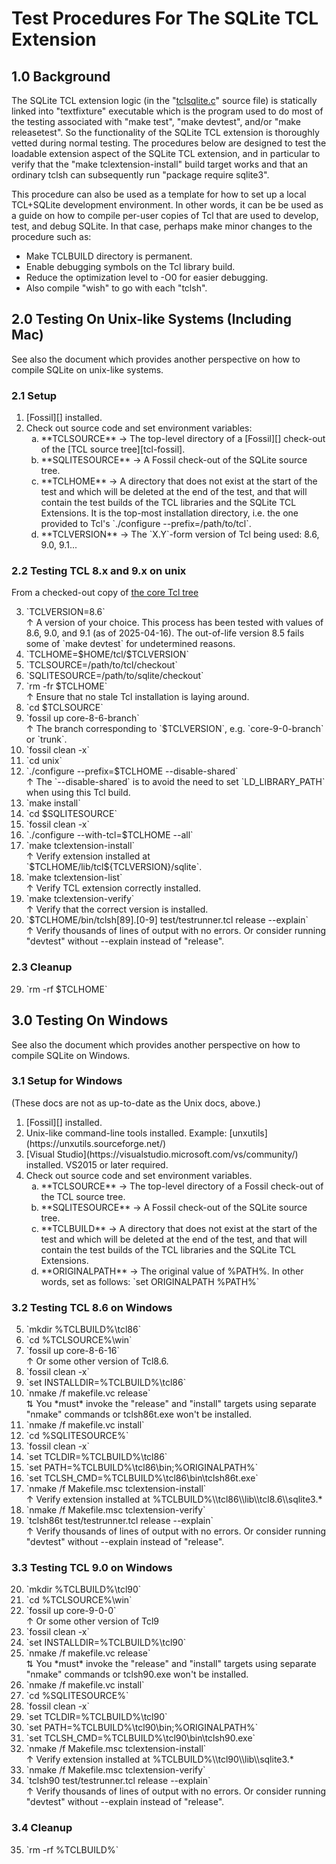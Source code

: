 # Test Procedures For The SQLite TCL Extension

## 1.0 Background

The SQLite TCL extension logic (in the 
"[tclsqlite.c](/file/src/tclsqlite.c)" source
file) is statically linked into "textfixture" executable
which is the program used to do most of the testing
associated with "make test", "make devtest", and/or
"make releasetest".  So the functionality of the SQLite
TCL extension is thoroughly vetted during normal testing.  The
procedures below are designed to test the loadable extension
aspect of the SQLite TCL extension, and in particular to verify
that the "make tclextension-install" build target works and that
an ordinary tclsh can subsequently run "package require sqlite3".

This procedure can also be used as a template for how to set up
a local TCL+SQLite development environment.  In other words, it
can be be used as a guide on how to compile per-user copies of 
Tcl that are used to develop, test, and debug SQLite.  In that
case, perhaps make minor changes to the procedure such as:

  *  Make TCLBUILD directory is permanent.
  *  Enable debugging symbols on the Tcl library build.
  *  Reduce the optimization level to -O0 for easier debugging.
  *  Also compile "wish" to go with each "tclsh".


<a id="unix"></a>
## 2.0 Testing On Unix-like Systems (Including Mac)

See also the [](./compile-for-unix.md) document which provides another
perspective on how to compile SQLite on unix-like systems.

###  2.1 Setup

<ol type="1">
<li value="1">
    [Fossil][] installed.
<li> Check out source code and set environment variables:
   <ol type="a">
   <li> **TCLSOURCE** &rarr;
    The top-level directory of a [Fossil][] check-out of the
    [TCL source tree][tcl-fossil].
   <li> **SQLITESOURCE** &rarr;
    A Fossil check-out of the SQLite source tree.
   <li> **TCLHOME** &rarr;
    A directory that does not exist at the start of the test and which
    will be deleted at the end of the test, and that will contain the
    test builds of the TCL libraries and the SQLite TCL Extensions.
    It is the top-most installation directory, i.e. the one provided
    to Tcl's `./configure --prefix=/path/to/tcl`.
   <li> **TCLVERSION** &rarr;
    The `X.Y`-form version of Tcl being used: 8.6, 9.0, 9.1...
   </ol>
</ol>

### 2.2 Testing TCL 8.x and 9.x on unix

From a checked-out copy of [the core Tcl tree][tcl-fossil]

<ol type="1">
<li value="3">`TCLVERSION=8.6` <br>
      &uarr; A version of your choice. This process has been tested with
      values of 8.6, 9.0, and 9.1 (as of 2025-04-16). The out-of-life
      version 8.5 fails some of `make devtest` for undetermined reasons.
<li>`TCLHOME=$HOME/tcl/$TCLVERSION`
<li>`TCLSOURCE=/path/to/tcl/checkout`
<li>`SQLITESOURCE=/path/to/sqlite/checkout`
<li>`rm -fr $TCLHOME` <br>
      &uarr; Ensure that no stale Tcl installation is laying around.
<li> `cd $TCLSOURCE`
<li>  `fossil up core-8-6-branch` <br>
      &uarr; The branch corresponding to `$TCLVERSION`, e.g.
      `core-9-0-branch` or `trunk`.
<li>  `fossil clean -x`
<li>  `cd unix`
<li>  `./configure --prefix=$TCLHOME --disable-shared` <br>
      &uarr; The `--disable-shared` is to avoid the need to set `LD_LIBRARY_PATH`
      when using this Tcl build.
<li>  `make install`
<li> `cd $SQLITESOURCE`
<li> `fossil clean -x`
<li> `./configure --with-tcl=$TCLHOME --all`
<li> `make tclextension-install` <br>
     &uarr; Verify extension installed at
     `$TCLHOME/lib/tcl${TCLVERSION}/sqlite<SQLITE_VERSION>`.
<li> `make tclextension-list` <br>
     &uarr; Verify TCL extension correctly installed.
<li> `make tclextension-verify` <br>
     &uarr; Verify that the correct version is installed.
<li> `$TCLHOME/bin/tclsh[89].[0-9] test/testrunner.tcl release --explain` <br>
     &uarr; Verify thousands of lines of output with no errors. Or
     consider running "devtest" without --explain instead of "release".
</ol>

### 2.3 Cleanup

<ol type="1">
<li value="29"> `rm -rf $TCLHOME`
</ol>

<a id="windows"></a>
## 3.0 Testing On Windows

See also the [](./compile-for-windows.md) document which provides another
perspective on how to compile SQLite on Windows.

###  3.1 Setup for Windows

(These docs are not as up-to-date as the Unix docs, above.)

<ol type="1">
<li value="1">
    [Fossil][] installed.
<li>
    Unix-like command-line tools installed.  Example:
    [unxutils](https://unxutils.sourceforge.net/)
<li> [Visual Studio](https://visualstudio.microsoft.com/vs/community/)
     installed.  VS2015 or later required.
<li> Check out source code and set environment variables.
   <ol type="a">
   <li> **TCLSOURCE** &rarr;
    The top-level directory of a Fossil check-out of the TCL source tree.
   <li> **SQLITESOURCE** &rarr;
    A Fossil check-out of the SQLite source tree.
   <li> **TCLBUILD** &rarr;
    A directory that does not exist at the start of the test and which
    will be deleted at the end of the test, and that will contain the
    test builds of the TCL libraries and the SQLite TCL Extensions.
    <li> **ORIGINALPATH** &rarr;
    The original value of %PATH%.  In other words, set as follows:
    `set ORIGINALPATH %PATH%`
   </ol>
</ol>

### 3.2 Testing TCL 8.6 on Windows

<ol type="1">
<li value="5">  `mkdir %TCLBUILD%\tcl86`
<li>  `cd %TCLSOURCE%\win`
<li>  `fossil up core-8-6-16` <br>
      &uarr; Or some other version of Tcl8.6.
<li>  `fossil clean -x`
<li>  `set INSTALLDIR=%TCLBUILD%\tcl86`
<li>  `nmake /f makefile.vc release` <br>
      &udarr; You *must* invoke the "release" and "install" targets
      using separate "nmake" commands or tclsh86t.exe won't be
      installed.
<li>  `nmake /f makefile.vc install`
<li> `cd %SQLITESOURCE%`
<li> `fossil clean -x`
<li> `set TCLDIR=%TCLBUILD%\tcl86`
<li> `set PATH=%TCLBUILD%\tcl86\bin;%ORIGINALPATH%`
<li> `set TCLSH_CMD=%TCLBUILD%\tcl86\bin\tclsh86t.exe`
<li> `nmake /f Makefile.msc tclextension-install` <br>
     &uarr; Verify extension installed at %TCLBUILD%\\tcl86\\lib\\tcl8.6\\sqlite3.*
<li> `nmake /f Makefile.msc tclextension-verify`
<li>`tclsh86t test/testrunner.tcl release --explain` <br>
     &uarr; Verify thousands of lines of output with no errors.  Or
     consider running "devtest" without --explain instead of "release".
</ol>

### 3.3 Testing TCL 9.0 on Windows

<ol>
<li value="20">  `mkdir %TCLBUILD%\tcl90`
<li>  `cd %TCLSOURCE%\win`
<li>  `fossil up core-9-0-0` <br>
      &uarr; Or some other version of Tcl9
<li>  `fossil clean -x`
<li>  `set INSTALLDIR=%TCLBUILD%\tcl90`
<li>  `nmake /f makefile.vc release` <br>
      &udarr; You *must* invoke the "release" and "install" targets
      using separate "nmake" commands or tclsh90.exe won't be
      installed.
<li>  `nmake /f makefile.vc install`
<li> `cd %SQLITESOURCE%`
<li> `fossil clean -x`
<li> `set TCLDIR=%TCLBUILD%\tcl90`
<li> `set PATH=%TCLBUILD%\tcl90\bin;%ORIGINALPATH%`
<li> `set TCLSH_CMD=%TCLBUILD%\tcl90\bin\tclsh90.exe`
<li> `nmake /f Makefile.msc tclextension-install` <br>
     &uarr; Verify extension installed at %TCLBUILD%\\tcl90\\lib\\sqlite3.*
<li> `nmake /f Makefile.msc tclextension-verify`
<li> `tclsh90 test/testrunner.tcl release --explain` <br>
     &uarr; Verify thousands of lines of output with no errors.  Or
     consider running "devtest" without --explain instead of "release".
</ol>

### 3.4 Cleanup

<ol type="1">
<li value="35"> `rm -rf %TCLBUILD%`
</ol>

[Fossil]: https://fossil-scm.org/home
[tcl-fossil]: https://core.tcl-lang.org/tcl

